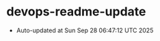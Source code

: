 # devops-readme-update
<!--START_SECTION:activity-->
- Auto-updated at Sun Sep 28 06:47:12 UTC 2025
<!--END_SECTION:activity-->

